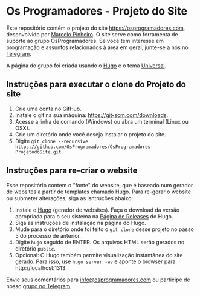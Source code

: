 # Os Programadores - Projeto do Site

Este repositório contém o projeto do site https://osprogramadores.com, desenvolvido por [Marcelo Pinheiro](https://twitter.com/mpinheir). O site serve como ferramenta de suporte ao grupo OsProgramadores.
Se você tem interesse em programação e assuntos relacionados à área em geral, junte-se a nós no [Telegram](https://t.me/osprogramadores).

A página do grupo foi criada usando o [Hugo](https://gohugo.io/) e o tema [Universal](http://themes.gohugo.io/theme/hugo-universal-theme/).

## Instruções para executar o clone do Projeto do site
  1. Crie uma conta no GitHub.
  2. Instale o git na sua máquina: https://git-scm.com/downloads.
  3. Acesse a linha de comando (Windows) ou abra um terminal (Linux ou OSX).
  4. Crie um diretório onde você deseja instalar o projeto do site.
  5. Digite `git clone --recursive https://github.com/OsProgramadores/OsProgramadores-ProjetodoSite.git`

## Instruções para re-criar o website

Esse repositório contem o "fonte" do website, que é baseado num gerador de websites a partir de templates chamado Hugo. Para re-gerar o website ou submeter alterações, siga as isntruções abaixo:

  1. Instale o [Hugo](https://gohugo.io/) (gerador de websites). Faça o download da versão apropriada para o seu sistema na [Página de Releases](https://github.com/spf13/hugo/releases) do Hugo.
  2. Siga as instruções de instalação na página do Hugo.
  3. Mude para o diretório onde foi feito o `git clone` desse projeto no passo 5 do processo de anterior.
  4. Digite `hugo` seguido de ENTER. Os arquivos HTML serão gerados no diretório `public`.
  5. Opcional: O Hugo também permite visualização instantânea do site gerado. Para isso, use `hugo server -wv` e aponte o browser para http://localhost:1313.

Envie seus comentários para info@osprogramadores.com ou participe de nosso [grupo no Telegram](https://github.com/spf13/hugo/releases).
